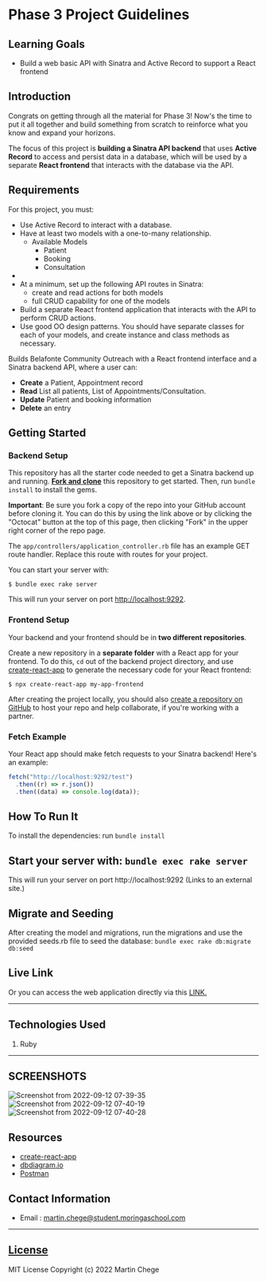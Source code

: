 # Phase 3 Project Guidelines

## Learning Goals

- Build a web basic API with Sinatra and Active Record to support a React
  frontend

## Introduction

Congrats on getting through all the material for Phase 3! Now's the time to put
it all together and build something from scratch to reinforce what you know and
expand your horizons.

The focus of this project is **building a Sinatra API backend** that uses
**Active Record** to access and persist data in a database, which will be used
by a separate **React frontend** that interacts with the database via the API.

## Requirements

For this project, you must:

- Use Active Record to interact with a database.
- Have at least two models with a one-to-many relationship.
  - Available Models
      - Patient 
      - Booking
      - Consultation
- 
- At a minimum, set up the following API routes in Sinatra:
  - create and read actions for both models
  - full CRUD capability for one of the models
- Build a separate React frontend application that interacts with the API to
  perform CRUD actions.
- Use good OO design patterns. You should have separate classes for each of your
  models, and create instance and class methods as necessary.

Builds Belafonte Community Outreach with a React frontend interface and a
Sinatra backend API, where a user can:

- **Create** a Patient, Appointment record
- **Read** List all patients, List of Appointments/Consultation.
- **Update** Patient and booking information
- **Delete** an entry

## Getting Started

### Backend Setup

This repository has all the starter code needed to get a Sinatra backend up and
running. [**Fork and clone**][fork link] this repository to get started. Then, run
`bundle install` to install the gems.

**Important**: Be sure you fork a copy of the repo into your GitHub account
before cloning it. You can do this by using the link above or by clicking the
"Octocat" button at the top of this page, then clicking "Fork" in the upper
right corner of the repo page.

[fork link]: https://github.com/learn-co-curriculum/phase-3-sinatra-react-project/fork

The `app/controllers/application_controller.rb` file has an example GET route
handler. Replace this route with routes for your project.

You can start your server with:

```console
$ bundle exec rake server
```

This will run your server on port
[http://localhost:9292](http://localhost:9292).

### Frontend Setup

Your backend and your frontend should be in **two different repositories**.

Create a new repository in a **separate folder** with a React app for your
frontend. To do this, `cd` out of the backend project directory, and use
[create-react-app][] to generate the necessary code for your React frontend:

```console
$ npx create-react-app my-app-frontend
```

After creating the project locally, you should also
[create a repository on GitHub][create repo] to host your repo and help
collaborate, if you're working with a partner.

### Fetch Example

Your React app should make fetch requests to your Sinatra backend! Here's an
example:

```js
fetch("http://localhost:9292/test")
  .then((r) => r.json())
  .then((data) => console.log(data));
```
## How To Run It
To install the dependencies: run `bundle install`
  ## Start your server with: `bundle exec rake server`
This will run your server on port http://localhost:9292 (Links to an external site.)

  ## Migrate and Seeding
After creating the model and migrations, run the migrations and use the provided seeds.rb file to seed the database: `bundle exec rake db:migrate db:seed`


## Live Link
Or you can access the web application directly via this [LINK.](link.com/)
*****

## Technologies Used
1. Ruby

*****

## SCREENSHOTS
![Screenshot from 2022-09-12 07-39-35](https://user-images.githubusercontent.com/24671358/189575305-36d5334c-93fc-4b74-aee8-6d1835d31654.png)
![Screenshot from 2022-09-12 07-40-19](https://user-images.githubusercontent.com/24671358/189575308-2a7f93ea-1b30-4c39-a7c2-3550b41c6864.png)
![Screenshot from 2022-09-12 07-40-28](https://user-images.githubusercontent.com/24671358/189575312-25f82bd8-ce0c-44dc-8ba3-3c7998a57bcb.png)

## Resources

- [create-react-app][]
- [dbdiagram.io][]
- [Postman][postman download]

[create-react-app]: https://create-react-app.dev/docs/getting-started
[create repo]: https://docs.github.com/en/get-started/quickstart/create-a-repo
[dbdiagram.io]: https://dbdiagram.io/
[postman download]: https://www.postman.com/downloads/
[network tab]: https://developer.chrome.com/docs/devtools/network/


## Contact Information
* Email : martin.chege@student.moringaschool.com
*****

## [License](LICENSE)
MIT License
Copyright (c) 2022 Martin Chege


